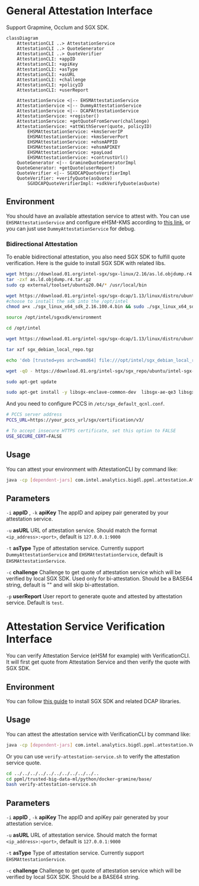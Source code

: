 # General Attestation Interface

Support Grapmine, Occlum and SGX SDK.
```mermaid
classDiagram
    AttestationCLI ..> AttestationService
    AttestationCLI ..> QuoteGenerator
    AttestationCLI ..> QuoteVerifier
    AttestationCLI: +appID
    AttestationCLI: +apiKey
    AttestationCLI: +asType
    AttestationCLI: +asURL
    AttestationCLI: +challenge
    AttestationCLI: +policyID
    AttestationCLI: +userReport

    AttestationService <|-- EHSMAttestationService 
    AttestationService <|-- DummyAttestationService
    AttestationService <|-- DCAPAttestationService
    AttestationService: +register()
    AttestationService: +getQuoteFromServer(challenge)
    AttestationService: +attWithServer(quote, policyID)
        EHSMAttestationService: +kmsServerIP
        EHSMAttestationService: +kmsServerPort
        EHSMAttestationService: +ehsmAPPID
        EHSMAttestationService: +ehsmAPIKEY
        EHSMAttestationService: +payLoad
        EHSMAttestationService: +contrustUrl()
    QuoteGenerator <|-- GramineQuoteGeneratorImpl
    QuoteGenerator: +getQuote(userReport)
    QuoteVerifier <|-- SGXDCAPQuoteVerifierImpl
    QuoteVerifier: +verifyQuote(asQuote)
        SGXDCAPQuoteVerifierImpl: +sdkVerifyQuote(asQuote)
```
## Environment
You should have an available attestation service to attest with. You can use `EHSMAttestationService` and configure eHSM-KMS according to [this link](https://github.com/intel-analytics/BigDL/tree/main/ppml/services/pccs-ehsm/kubernetes), or you can just use `DummyAttestationService` for debug. 

### Bidirectional Attestation
To enable bidirectional attestation, you also need SGX SDK to fulfill quote verification. Here is the guide to install SGX SDK with related libs. 

```bash
wget https://download.01.org/intel-sgx/sgx-linux/2.16/as.ld.objdump.r4.tar.gz 
tar -zxf as.ld.objdump.r4.tar.gz
sudo cp external/toolset/ubuntu20.04/* /usr/local/bin

wget https://download.01.org/intel-sgx/sgx-dcap/1.13/linux/distro/ubuntu20.04-server/sgx_linux_x64_sdk_2.16.100.4.bin
#choose to install the sdk into the /opt/intel
chmod a+x ./sgx_linux_x64_sdk_2.16.100.4.bin && sudo ./sgx_linux_x64_sdk_2.16.100.4.bin

source /opt/intel/sgxsdk/environment

cd /opt/intel

wget https://download.01.org/intel-sgx/sgx-dcap/1.13/linux/distro/ubuntu20.04-server/sgx_debian_local_repo.tgz

tar xzf sgx_debian_local_repo.tgz

echo 'deb [trusted=yes arch=amd64] file:///opt/intel/sgx_debian_local_repo focal main' | tee /etc/apt/sources.list.d/intel-sgx.list

wget -qO - https://download.01.org/intel-sgx/sgx_repo/ubuntu/intel-sgx-deb.key | apt-key add -

sudo apt-get update

sudo apt-get install -y libsgx-enclave-common-dev  libsgx-ae-qe3 libsgx-ae-qve libsgx-urts libsgx-dcap-ql libsgx-dcap-default-qpl libsgx-dcap-quote-verify-dev libsgx-dcap-ql-dev libsgx-dcap-default-qpl-dev libsgx-quote-ex-dev libsgx-uae-service libsgx-ra-network libsgx-ra-uefi
```

And you need to configure PCCS in `/etc/sgx_default_qcnl.conf`.

```bash
# PCCS server address
PCCS_URL=https://your_pccs_url/sgx/certification/v3/

# To accept insecure HTTPS certificate, set this option to FALSE
USE_SECURE_CERT=FALSE
```

## Usage
You can attest your environment with AttestationCLI by command like:
```bash
java -cp [dependent-jars] com.intel.analytics.bigdl.ppml.attestation.AttestationCLI -i <appID> -k <apiKey> -u <asURL> -t <asType> -c <challenge> -p <userReport> 
```

## Parameters
`-i` **appID** , `-k` **apiKey** The appID and apipey pair generated by your attestation service. 

`-u` **asURL** URL of attestation service. Should match the format `<ip_address>:<port>`, default is `127.0.0.1:9000`

`-t` **asType** Type of attestation service. Currently support `DummyAttestationService` and `EHSMAttestationService`, default is `EHSMAttestationService`.

`-c` **challenge** Challenge to get quote of attestation service which will be verified by local SGX SDK. Used only for bi-attestation. Should be a BASE64 string, default is "" and will skip bi-attestation.

`-p` **userReport** User report to generate quote and attested by attestation service. Default is `test`.

# Attestation Service Verification Interface

You can verify Attestation Service (eHSM for example) with VerificationCLI. It will first get quote from Attestation Service and then verify the quote with SGX SDK.

## Environment 
You can follow [this guide](#bi-attestation) to install SGX SDK and related DCAP libraries.

## Usage
You can attest the attestation service with VerificationCLI by command like:
```bash
java -cp [dependent-jars] com.intel.analytics.bigdl.ppml.attestation.VerificationCLI -i <appID> -k <apiKey> -u <asURL> -t <asType> -c <challenge>
```
Or you can use `verify-attestation-service.sh` to verify the attestation service quote.
```bash
cd ../../../../../../../../../../..
cd ppml/trusted-big-data-ml/python/docker-gramine/base/
bash verify-attestation-service.sh
```

## Parameters
`-i` **appID** , `-k` **apiKey** The appID and apiKey pair generated by your attestation service. 

`-u` **asURL** URL of attestation service. Should match the format `<ip_address>:<port>`, default is `127.0.0.1:9000`

`-t` **asType** Type of attestation service. Currently support `EHSMAttestationService`.

`-c` **challenge** Challenge to get quote of attestation service which will be verified by local SGX SDK. Should be a BASE64 string.
